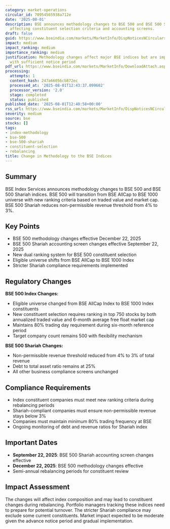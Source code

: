 ```yaml
---
category: market-operations
circular_id: 70954565938a712e
date: '2025-08-01'
description: BSE announces methodology changes to BSE 500 and BSE 500 Shariah indices
  affecting constituent selection criteria and accounting screens.
draft: false
guid: https://www.bseindia.com/markets/MarketInfo/DispNoticesNCirculars.aspx?Noticeid={DFE06593-0EA6-453A-A5A0-351283F62CAA}&noticeno=20250801-38&dt=08/01/2025&icount=38&totcount=39&flag=0
impact: medium
impact_ranking: medium
importance_ranking: medium
justification: Methodology changes affect major BSE indices but are implemented gradually
  with sufficient notice period
pdf_url: https://www.bseindia.com/markets/MarketInfo/DownloadAttach.aspx?id=20250801-38&attachedId=
processing:
  attempts: 1
  content_hash: 247a66056cb872ec
  processed_at: '2025-08-01T12:43:37.099602'
  processor_version: '2.0'
  stage: completed
  status: published
published_date: '2025-08-01T12:40:58+00:00'
rss_url: https://www.bseindia.com/markets/MarketInfo/DispNoticesNCirculars.aspx?Noticeid={DFE06593-0EA6-453A-A5A0-351283F62CAA}&noticeno=20250801-38&dt=08/01/2025&icount=38&totcount=39&flag=0
severity: medium
source: bse
stocks: []
tags:
- index-methodology
- bse-500
- bse-500-shariah
- constituent-selection
- rebalancing
title: Change in Methodology to the BSE Indices
---
```


## Summary

BSE Index Services announces methodology changes to BSE 500 and BSE 500 Shariah indices. BSE 500 will transition from BSE AllCap to BSE 1000 universe with new ranking criteria based on traded value and market cap. BSE 500 Shariah reduces non-permissible revenue threshold from 4% to 3%.

## Key Points

- BSE 500 methodology changes effective December 22, 2025
- BSE 500 Shariah accounting screen changes effective September 22, 2025
- New dual ranking system for BSE 500 constituent selection
- Eligible universe shifts from BSE AllCap to BSE 1000 Index
- Stricter Shariah compliance requirements implemented

## Regulatory Changes

**BSE 500 Index Changes:**
- Eligible universe changed from BSE AllCap Index to BSE 1000 Index constituents
- New constituent selection requires ranking in top 750 stocks by both annualized traded value and 6-month average free float market cap
- Maintains 80% trading day requirement during six-month reference period
- Target company count remains 500 with flexibility mechanism

**BSE 500 Shariah Changes:**
- Non-permissible revenue threshold reduced from 4% to 3% of total revenue
- Debt to total asset ratio remains at 25%
- All other business compliance screens unchanged

## Compliance Requirements

- Index constituent companies must meet new ranking criteria during rebalancing periods
- Shariah-compliant companies must ensure non-permissible revenue stays below 3%
- Companies must maintain minimum 80% trading frequency at BSE
- Ongoing monitoring of debt and revenue ratios for Shariah index

## Important Dates

- **September 22, 2025**: BSE 500 Shariah accounting screen changes effective
- **December 22, 2025**: BSE 500 methodology changes effective
- Semi-annual rebalancing periods for constituent review

## Impact Assessment

The changes will affect index composition and may lead to constituent changes during rebalancing. Portfolio managers tracking these indices need to prepare for potential turnover. The stricter Shariah compliance may exclude some current constituents. Market impact expected to be moderate given the advance notice period and gradual implementation.